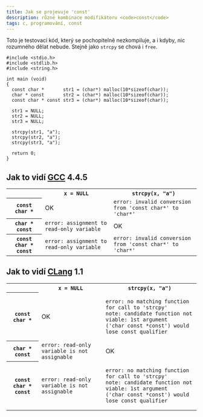 ```yaml
---
title: Jak se projevuje 'const'
description: různé kombinace modifikátoru <code>const</code>
tags: c, programování, const
---
```


Toto je testovací kód, který se pochopitelně nezkompiluje, a i kdyby, nic
rozumného dělat nebude. Stejně jako `strcpy` se chová i `free`.

~~~~~~~~~~~~~~~~~~~~~~~~~~~~~~~~~~~~~~~~~~~~~~~~~~~~~~~~ {.c}
#include <stdio.h>
#include <stdlib.h>
#include <string.h>

int main (void)
{
  const char *       str1 = (char*) malloc(10*sizeof(char));
  char * const       str2 = (char*) malloc(10*sizeof(char));
  const char * const str3 = (char*) malloc(10*sizeof(char));

  str1 = NULL;
  str2 = NULL;
  str3 = NULL;

  strcpy(str1, "a");
  strcpy(str2, "a");
  strcpy(str3, "a");

  return 0;
}
~~~~~~~~~~~~~~~~~~~~~~~~~~~~~~~~~~~~~~~~~~~~~~~~~~~~~~~~~~~~~~~~~~~~~~~

## Jak to vidí [GCC](http://gcc.gnu.org/) 4.4.5

<table>
  <tr>
    <th></th>
    <th><code>x = NULL</code></th>
    <th><code>strcpy(x, "a")</code></th>
  </tr>
  <tr>
    <th><code>const char *</code></th>
    <td>OK</td>
    <td><code>error: invalid conversion from 'const char*' to 'char*'</code></td>
  </tr>
  <tr>
    <th><code>char * const</code></th>
    <td><code>error: assignment to read-only variable</code></td>
    <td>OK</td>
  </tr>
  <tr>
    <th><code>const char * const</code></th>
    <td><code>error: assignment to read-only variable</code></td>
    <td><code>error: invalid conversion from 'const char*' to 'char*'</code></td>
  </tr>
</table>

## Jak to vidí [CLang](http://clang.llvm.org/) 1.1

<table>
  <tr>
    <th></th>
    <th><code>x = NULL</code></th>
    <th><code>strcpy(x, "a")</code></th>
  </tr>
  <tr>
    <th><code>const char *</code></th>
    <td>OK</td>
    <td><pre><code class="long">error: no matching function for call to 'strcpy'
note: candidate function not viable: 1st argument
('char&nbsp;const&nbsp;*const') would lose const qualifier</code></pre></td>
  </tr>
  <tr>
    <th><code>char * const</code></th>
    <td><code>error: read-only variable is not assignable</code></td>
    <td>OK</td>
  </tr>
  <tr>
    <th><code>const char * const</code></th>
    <td><code>error: read-only variable is not assignable</code></td>
    <td><pre><code class="long">error: no matching function for call to 'strcpy'
note: candidate function not viable: 1st argument
('char&nbsp;const&nbsp;*const') would lose const qualifier</code></pre></td>
  </tr>
</table>

